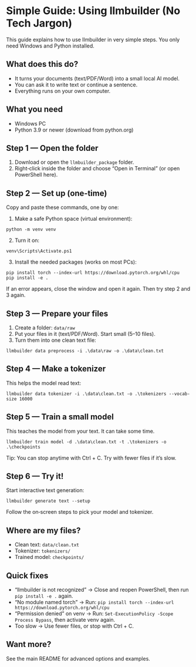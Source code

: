 # Simple Guide: Using llmbuilder (No Tech Jargon)

This guide explains how to use llmbuilder in very simple steps.
You only need Windows and Python installed.

## What does this do?
- It turns your documents (text/PDF/Word) into a small local AI model.
- You can ask it to write text or continue a sentence.
- Everything runs on your own computer.

## What you need
- Windows PC
- Python 3.9 or newer (download from python.org)

## Step 1 — Open the folder
1) Download or open the `llmbuilder_package` folder.
2) Right‑click inside the folder and choose “Open in Terminal” (or open PowerShell here).

## Step 2 — Set up (one‑time)
Copy and paste these commands, one by one:

1) Make a safe Python space (virtual environment):
```
python -m venv venv
```
2) Turn it on:
```
venv\Scripts\Activate.ps1
```
3) Install the needed packages (works on most PCs):
```
pip install torch --index-url https://download.pytorch.org/whl/cpu
pip install -e .
```
If an error appears, close the window and open it again. Then try step 2 and 3 again.

## Step 3 — Prepare your files
1) Create a folder: `data/raw`
2) Put your files in it (text/PDF/Word). Start small (5–10 files).
3) Turn them into one clean text file:
```
llmbuilder data preprocess -i .\data\raw -o .\data\clean.txt
```

## Step 4 — Make a tokenizer
This helps the model read text:
```
llmbuilder data tokenizer -i .\data\clean.txt -o .\tokenizers --vocab-size 16000
```

## Step 5 — Train a small model
This teaches the model from your text. It can take some time.
```
llmbuilder train model -d .\data\clean.txt -t .\tokenizers -o .\checkpoints
```
Tip: You can stop anytime with Ctrl + C. Try with fewer files if it’s slow.

## Step 6 — Try it!
Start interactive text generation:
```
llmbuilder generate text --setup
```
Follow the on‑screen steps to pick your model and tokenizer.

## Where are my files?
- Clean text: `data/clean.txt`
- Tokenizer: `tokenizers/`
- Trained model: `checkpoints/`

## Quick fixes
- “llmbuilder is not recognized” → Close and reopen PowerShell, then run `pip install -e .` again.
- “No module named torch” → Run: `pip install torch --index-url https://download.pytorch.org/whl/cpu`
- “Permission denied” on venv → Run: `Set-ExecutionPolicy -Scope Process Bypass`, then activate venv again.
- Too slow → Use fewer files, or stop with Ctrl + C.

## Want more?
See the main README for advanced options and examples.
